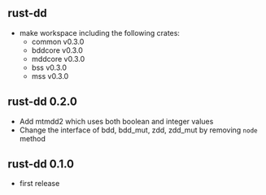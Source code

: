 ## rust-dd

- make workspace including the following crates:
    - common v0.3.0
    - bddcore v0.3.0
    - mddcore v0.3.0
    - bss v0.3.0
    - mss v0.3.0

## rust-dd 0.2.0

- Add mtmdd2 which uses both boolean and integer values
- Change the interface of bdd, bdd_mut, zdd, zdd_mut by removing `node` method

## rust-dd 0.1.0

- first release

